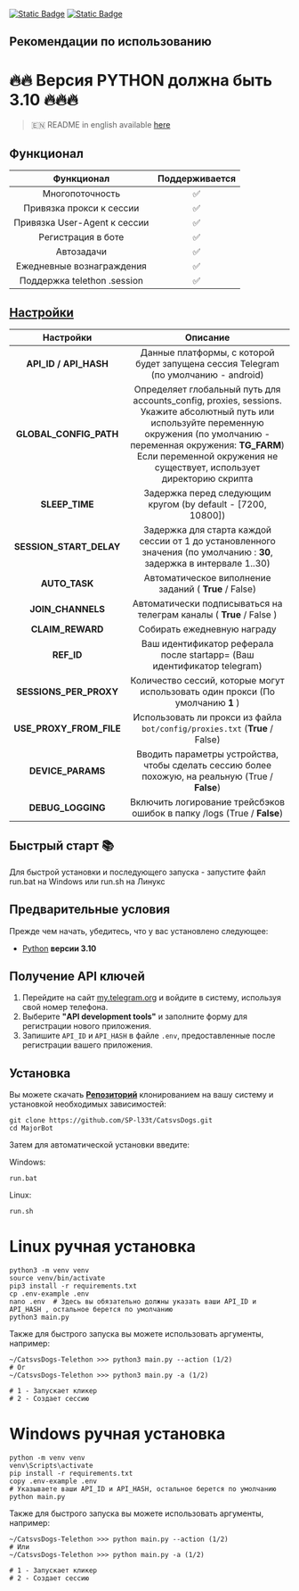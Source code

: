 [![Static Badge](https://img.shields.io/badge/Telegram-Channel-Link?style=for-the-badge&logo=Telegram&logoColor=white&logoSize=auto&color=blue)](https://t.me/+jJhUfsfFCn4zZDk0)      [![Static Badge](https://img.shields.io/badge/Telegram-Bot%20Link-Link?style=for-the-badge&logo=Telegram&logoColor=white&logoSize=auto&color=blue)](https://t.me/catsdogs_game_bot/join?startapp=525256526)


## Рекомендации по использованию

# 🔥🔥 Версия PYTHON должна быть 3.10 🔥🔥🔥

> 🇪🇳 README in english available [here](README)

## Функционал  
|          Функционал           | Поддерживается |
|:-----------------------------:|:--------------:|
|        Многопоточность        |       ✅        |
|   Привязка прокси к сессии    |       ✅        |
| Привязка User-Agent к сессии  |       ✅        |
|      Регистрация в боте       |       ✅        |
|          Автозадачи           |       ✅        |
|   Ежедневные вознаграждения   |       ✅        |
|  Поддержка telethon .session  |       ✅        |


## [Настройки](https://github.com/GravelFire/MajorBot/blob/main/.env-example/)
|        Настройки        |                                                                                                                              Описание                                                                                                                               |
|:-----------------------:|:-------------------------------------------------------------------------------------------------------------------------------------------------------------------------------------------------------------------------------------------------------------------:|
|  **API_ID / API_HASH**  |                                                                                         Данные платформы, с которой будет запущена сессия Telegram (по умолчанию - android)                                                                                         |
| **GLOBAL_CONFIG_PATH**  | Определяет глобальный путь для accounts_config, proxies, sessions. <br/>Укажите абсолютный путь или используйте переменную окружения (по умолчанию - переменная окружения: **TG_FARM**)<br/> Если переменной окружения не существует, использует директорию скрипта |
|     **SLEEP_TIME**      |                                                                                                    Задержка перед следующим кругом (by default - [7200, 10800])                                                                                                     |
| **SESSION_START_DELAY** |                                                                        Задержка для старта каждой сессии от 1 до установленного значения (по умолчанию : **30**, задержка в интервале 1..30)                                                                        |
|      **AUTO_TASK**      |                                                                                                        Автоматическое виполнение заданий ( **True** / False)                                                                                                        |
|    **JOIN_CHANNELS**    |                                                                                                 Автоматически подписываться на телеграм каналы ( **True** / False )                                                                                                 |
|    **CLAIM_REWARD**     |                                                                                                                     Собирать ежедневную награду                                                                                                                     |
|       **REF_ID**        |                                                                                               Ваш идентификатор реферала после startapp= (Ваш идентификатор telegram)                                                                                               |
| **SESSIONS_PER_PROXY**  |                                                                                           Количество сессий, которые могут использовать один прокси (По умолчанию **1** )                                                                                           |
| **USE_PROXY_FROM_FILE** |                                                                                             Использовать ли прокси из файла `bot/config/proxies.txt` (**True** / False)                                                                                             |
|    **DEVICE_PARAMS**    |                                                                                  Вводить параметры устройства, чтобы сделать сессию более похожую, на реальную  (True / **False**)                                                                                  |
|    **DEBUG_LOGGING**    |                                                                                               Включить логирование трейсбэков ошибок в папку /logs (True / **False**)                                                                                               |

## Быстрый старт 📚

Для быстрой установки и последующего запуска - запустите файл run.bat на Windows или run.sh на Линукс

## Предварительные условия
Прежде чем начать, убедитесь, что у вас установлено следующее:
- [Python](https://www.python.org/downloads/) **версии 3.10**

## Получение API ключей
1. Перейдите на сайт [my.telegram.org](https://my.telegram.org) и войдите в систему, используя свой номер телефона.
2. Выберите **"API development tools"** и заполните форму для регистрации нового приложения.
3. Запишите `API_ID` и `API_HASH` в файле `.env`, предоставленные после регистрации вашего приложения.

## Установка
Вы можете скачать [**Репозиторий**](https://github.com/SP-l33t/CatsvsDogs) клонированием на вашу систему и установкой необходимых зависимостей:
```shell
git clone https://github.com/SP-l33t/CatsvsDogs.git
cd MajorBot
```

Затем для автоматической установки введите:

Windows:
```shell
run.bat
```

Linux:
```shell
run.sh
```

# Linux ручная установка
```shell
python3 -m venv venv
source venv/bin/activate
pip3 install -r requirements.txt
cp .env-example .env
nano .env  # Здесь вы обязательно должны указать ваши API_ID и API_HASH , остальное берется по умолчанию
python3 main.py
```

Также для быстрого запуска вы можете использовать аргументы, например:
```shell
~/CatsvsDogs-Telethon >>> python3 main.py --action (1/2)
# Or
~/CatsvsDogs-Telethon >>> python3 main.py -a (1/2)

# 1 - Запускает кликер
# 2 - Создает сессию
```


# Windows ручная установка
```shell
python -m venv venv
venv\Scripts\activate
pip install -r requirements.txt
copy .env-example .env
# Указываете ваши API_ID и API_HASH, остальное берется по умолчанию
python main.py
```

Также для быстрого запуска вы можете использовать аргументы, например:
```shell
~/CatsvsDogs-Telethon >>> python main.py --action (1/2)
# Или
~/CatsvsDogs-Telethon >>> python main.py -a (1/2)

# 1 - Запускает кликер
# 2 - Создает сессию
```
